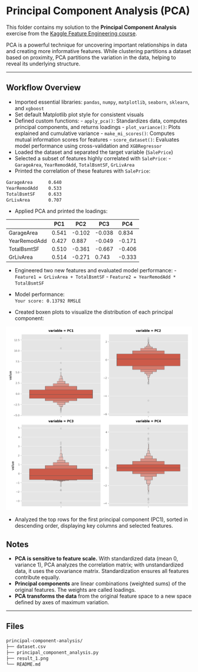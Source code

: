 # Principal Component Analysis (PCA)

This folder contains my solution to the **Principal Component Analysis** exercise from the [Kaggle Feature Engineering course](https://www.kaggle.com/learn/feature-engineering).

PCA is a powerful technique for uncovering important relationships in data and creating more informative features. While clustering partitions a dataset based on proximity, PCA partitions the variation in the data, helping to reveal its underlying structure.

---

## Workflow Overview

- Imported essential libraries: `pandas`, `numpy`, `matplotlib`, `seaborn`, `sklearn`, and `xgboost`
- Set default Matplotlib plot style for consistent visuals
- Defined custom functions:
      - `apply_pca()`: Standardizes data, computes principal components, and returns loadings
      - `plot_variance()`: Plots explained and cumulative variance
      - `make_mi_scores()`: Computes mutual information scores for features
      - `score_dataset()`: Evaluates model performance using cross-validation and `XGBRegressor`
- Loaded the dataset and separated the target variable (`SalePrice`)
- Selected a subset of features highly correlated with `SalePrice`:
      - `GarageArea`, `YearRemodAdd`, `TotalBsmtSF`, `GrLivArea`
- Printed the correlation of these features with `SalePrice`:

```
GarageArea      0.640
YearRemodAdd    0.533
TotalBsmtSF     0.633
GrLivArea       0.707
```

- Applied PCA and printed the loadings:

|               |   PC1   |   PC2   |   PC3   |   PC4   |
|---------------|---------|---------|---------|---------|
| GarageArea    | 0.541   | -0.102  | -0.038  | 0.834   |
| YearRemodAdd  | 0.427   | 0.887   | -0.049  | -0.171  |
| TotalBsmtSF   | 0.510   | -0.361  | -0.667  | -0.406  |
| GrLivArea     | 0.514   | -0.271  | 0.743   | -0.333  |

- Engineered two new features and evaluated model performance:
      - `Feature1 = GrLivArea + TotalBsmtSF`
      - `Feature2 = YearRemodAdd * TotalBsmtSF`
- Model performance:  
      `Your score: 0.13792 RMSLE`

- Created boxen plots to visualize the distribution of each principal component:

![Distribution Plot](result_1.png)

- Analyzed the top rows for the first principal component (PC1), sorted in descending order, displaying key columns and selected features.

## Notes

- **PCA is sensitive to feature scale.** With standardized data (mean 0, variance 1), PCA analyzes the correlation matrix; with unstandardized data, it uses the covariance matrix. Standardization ensures all features contribute equally.
- **Principal components** are linear combinations (weighted sums) of the original features. The weights are called loadings.
- **PCA transforms the data** from the original feature space to a new space defined by axes of maximum variation.

---

## Files

```
principal-component-analysis/
├── dataset.csv
├── principal_component_analysis.py
├── result_1.png
└── README.md
```